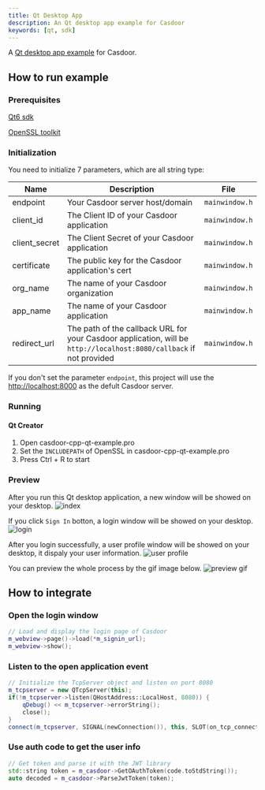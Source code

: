 ```yaml
---
title: Qt Desktop App
description: An Qt desktop app example for Casdoor
keywords: [qt, sdk]
---
```


A [Qt desktop app example](https://github.com/casdoor/casdoor-cpp-qt-example) for Casdoor.

## How to run example

### Prerequisites

[Qt6 sdk](https://www.qt.io/download)

[OpenSSL toolkit](https://www.openssl.org/source/)

### Initialization

You need to initialize 7 parameters, which are all string type:

| Name         | Description                                                                                             | File                  |
| ------------ | ------------------------------------------------------------------------------------------------------- | --------------------- |
| endpoint       | Your Casdoor server host/domain                                                                         | `mainwindow.h` |
| client_id     | The Client ID of your Casdoor application                                                               | `mainwindow.h` |
| client_secret | The Client Secret of your Casdoor application                                                           | `mainwindow.h` |
| certificate      | The public key for the Casdoor application's cert                                                                    | `mainwindow.h` |
| org_name      | The name of your Casdoor organization                                                                    | `mainwindow.h` |
| app_name      | The name of your Casdoor application                                                                    | `mainwindow.h` |
| redirect_url  | The path of the callback URL for your Casdoor application, will be `http://localhost:8080/callback` if not provided | `mainwindow.h` |

If you don't set the parameter `endpoint`, this project will use the [http://localhost:8000](http://localhost:8000) as the defult Casdoor server.

### Running

#### Qt Creator

1. Open casdoor-cpp-qt-example.pro
2. Set the `INCLUDEPATH` of OpenSSL in casdoor-cpp-qt-example.pro
3. Press Ctrl + R to start

### Preview

After you run this Qt desktop application, a new window will be showed on your desktop.
![index](/img/howto-desktop-qt-app-index.png)

If you click `Sign In` botton, a login window will be showed on your desktop.
![login](/img/howto-desktop-qt-app-login.png)

After you login successfully, a user profile window will be showed on your desktop, it dispaly your user information.
![user profile](/img/howto-desktop-qt-app-userprofile.png)

You can preview the whole process by the gif image below.
![preview gif](/img/howto-desktop-qt-app-preview.gif)

## How to integrate

### Open the login window

```cpp
// Load and display the login page of Casdoor
m_webview->page()->load(*m_signin_url);
m_webview->show();
```

### Listen to the open application event

```cpp
// Initialize the TcpServer object and listen on port 8080
m_tcpserver = new QTcpServer(this);
if(!m_tcpserver->listen(QHostAddress::LocalHost, 8080)) {
    qDebug() << m_tcpserver->errorString();
    close();
}
connect(m_tcpserver, SIGNAL(newConnection()), this, SLOT(on_tcp_connected()));
```

### Use auth code to get the user info

```cpp
// Get token and parse it with the JWT library
std::string token = m_casdoor->GetOAuthToken(code.toStdString());
auto decoded = m_casdoor->ParseJwtToken(token);
```
